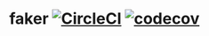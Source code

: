 # faker [![CircleCI](https://circleci.com/gh/Frederick-S/faker.svg?style=shield)](https://circleci.com/gh/Frederick-S/faker) [![codecov](https://codecov.io/gh/Frederick-S/faker/branch/master/graph/badge.svg)](https://codecov.io/gh/Frederick-S/faker)
